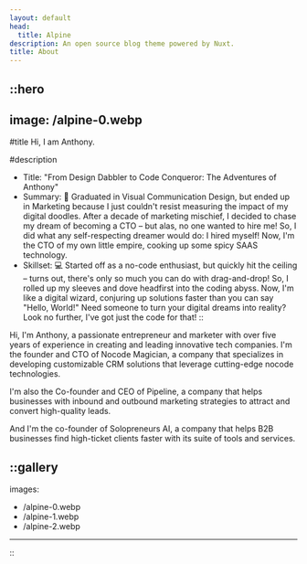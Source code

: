 ```yaml
---
layout: default
head:
  title: Alpine
description: An open source blog theme powered by Nuxt.
title: About
---
```


::hero
---
image: /alpine-0.webp
---
#title
Hi, I am Anthony.

#description
- Title: "From Design Dabbler to Code Conqueror: The Adventures of Anthony"
- Summary: 🎨 Graduated in Visual Communication Design, but ended up in Marketing because I just couldn't resist measuring the impact of my digital doodles. After a decade of marketing mischief, I decided to chase my dream of becoming a CTO – but alas, no one wanted to hire me! So, I did what any self-respecting dreamer would do: I hired myself! Now, I'm the CTO of my own little empire, cooking up some spicy SAAS technology.
- Skillset: 💻 Started off as a no-code enthusiast, but quickly hit the ceiling – turns out, there's only so much you can do with drag-and-drop! So, I rolled up my sleeves and dove headfirst into the coding abyss. Now, I'm like a digital wizard, conjuring up solutions faster than you can say "Hello, World!" Need someone to turn your digital dreams into reality? Look no further, I've got just the code for that!
::

Hi, I'm Anthony, a passionate entrepreneur and marketer with over five years of experience in creating and leading innovative tech companies. I'm the founder and CTO of Nocode Magician, a company that specializes in developing customizable CRM solutions that leverage cutting-edge nocode technologies.

I'm also the Co-founder and CEO of Pipeline, a company that helps businesses with inbound and outbound marketing strategies to attract and convert high-quality leads.

And I'm the co-founder of Solopreneurs AI, a company that helps B2B businesses find high-ticket clients faster with its suite of tools and services.

::gallery
---
images:
  - /alpine-0.webp
  - /alpine-1.webp
  - /alpine-2.webp
---
::
